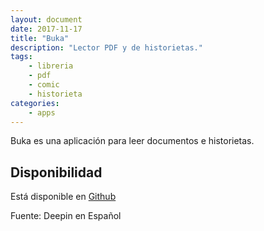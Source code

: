 ```yaml
---
layout: document
date: 2017-11-17
title: "Buka"
description: "Lector PDF y de historietas."
tags:
    - libreria
    - pdf
    - comic
    - historieta
categories:
    - apps
---
```


Buka es una aplicación para leer documentos e historietas.

## Disponibilidad

Está disponible en [Github](https://github.com/oguzhaninan/Buka/releases)

Fuente: Deepin en Español
